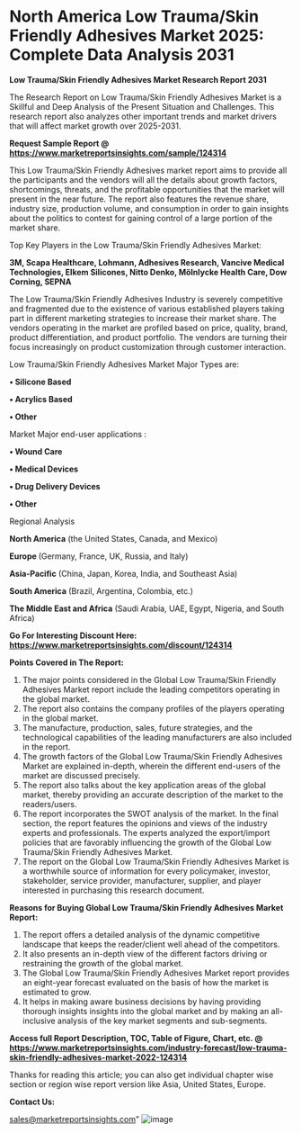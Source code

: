 # North America Low Trauma/Skin Friendly Adhesives Market 2025: Complete Data Analysis 2031

<strong>Low Trauma/Skin Friendly Adhesives Market Research Report 2031</strong>

The Research Report on Low Trauma/Skin Friendly Adhesives Market is a Skillful and Deep Analysis of the Present Situation and Challenges. This research report also analyzes other important trends and market drivers that will affect market growth over 2025-2031.

<strong>Request Sample Report @ <a href=https://www.marketreportsinsights.com/sample/124314>https://www.marketreportsinsights.com/sample/124314</a></strong>

This Low Trauma/Skin Friendly Adhesives market report aims to provide all the participants and the vendors will all the details about growth factors, shortcomings, threats, and the profitable opportunities that the market will present in the near future. The report also features the revenue share, industry size, production volume, and consumption in order to gain insights about the politics to contest for gaining control of a large portion of the market share.

Top Key Players in the Low Trauma/Skin Friendly Adhesives Market:

<strong>3M, Scapa Healthcare, Lohmann, Adhesives Research, Vancive Medical Technologies, Elkem Silicones, Nitto Denko, Mölnlycke Health Care, Dow Corning, SEPNA</strong>

The Low Trauma/Skin Friendly Adhesives Industry is severely competitive and fragmented due to the existence of various established players taking part in different marketing strategies to increase their market share. The vendors operating in the market are profiled based on price, quality, brand, product differentiation, and product portfolio. The vendors are turning their focus increasingly on product customization through customer interaction.

Low Trauma/Skin Friendly Adhesives Market Major Types are:

<strong>• Silicone Based

• Acrylics Based

• Other</strong>

Market Major end-user applications :

<strong>• Wound Care

• Medical Devices

• Drug Delivery Devices

• Other</strong>

Regional Analysis

</u><strong><b>North America</b></strong> (the United States, Canada, and Mexico)

<strong><b>Europe </b></strong>(Germany, France, UK, Russia, and Italy)

<strong><b>Asia-Pacific</b></strong> (China, Japan, Korea, India, and Southeast Asia)

<strong><b>South America</b></strong> (Brazil, Argentina, Colombia, etc.)

<strong><b>The Middle East and Africa</b></strong> (Saudi Arabia, UAE, Egypt, Nigeria, and South Africa)

<strong>Go For Interesting Discount Here: <a href=https://www.marketreportsinsights.com/discount/124314>https://www.marketreportsinsights.com/discount/124314</a></strong>

<strong>Points Covered in The Report:</strong>
<ol>
  <li>The major points considered in the Global Low Trauma/Skin Friendly Adhesives Market report include the leading competitors operating in the global market.</li>
  <li>The report also contains the company profiles of the players operating in the global market.</li>
  <li>The manufacture, production, sales, future strategies, and the technological capabilities of the leading manufacturers are also included in the report.</li>
  <li>The growth factors of the Global Low Trauma/Skin Friendly Adhesives Market are explained in-depth, wherein the different end-users of the market are discussed precisely.</li>
  <li>The report also talks about the key application areas of the global market, thereby providing an accurate description of the market to the readers/users.</li>
  <li>The report incorporates the SWOT analysis of the market. In the final section, the report features the opinions and views of the industry experts and professionals. The experts analyzed the export/import policies that are favorably influencing the growth of the Global Low Trauma/Skin Friendly Adhesives Market.</li>
  <li>The report on the Global Low Trauma/Skin Friendly Adhesives Market is a worthwhile source of information for every policymaker, investor, stakeholder, service provider, manufacturer, supplier, and player interested in purchasing this research document.</li>
</ol>
<strong>Reasons for Buying Global Low Trauma/Skin Friendly Adhesives Market Report:</strong>

<ol>
  <li>The report offers a detailed analysis of the dynamic competitive landscape that keeps the reader/client well ahead of the competitors.</li>
  <li>It also presents an in-depth view of the different factors driving or restraining the growth of the global market.</li>
  <li>The Global Low Trauma/Skin Friendly Adhesives Market report provides an eight-year forecast evaluated on the basis of how the market is estimated to grow.</li>
  <li>It helps in making aware business decisions by having providing thorough insights insights into the global market and by making an all-inclusive analysis of the key market segments and sub-segments.</li>
</ol>
<strong>Access full Report Description, TOC, Table of Figure, Chart, etc. @ <a href=https://www.marketreportsinsights.com/industry-forecast/low-trauma-skin-friendly-adhesives-market-2022-124314>https://www.marketreportsinsights.com/industry-forecast/low-trauma-skin-friendly-adhesives-market-2022-124314</a></strong>


Thanks for reading this article; you can also get individual chapter wise section or region wise report version like Asia, United States, Europe.

<strong>Contact Us:</strong>

sales@marketreportsinsights.com"
![image](https://github.com/user-attachments/assets/9d298a76-7661-4ecf-bec8-82b9771420b6)
